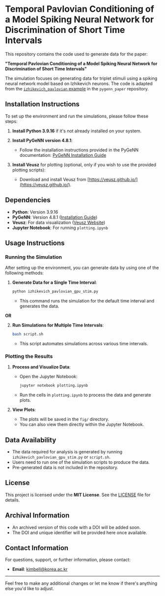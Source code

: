 # Temporal Pavlovian Conditioning of a Model Spiking Neural Network for Discrimination of Short Time Intervals

This repository contains the code used to generate data for the paper:

**"Temporal Pavlovian Conditioning of a Model Spiking Neural Network for Discrimination of Short Time Intervals"**

The simulation focuses on generating data for triplet stimuli using a spiking neural network model based on Izhikevich neurons. The code is adapted from the [`izhikevich_pavlovian` example](https://github.com/BrainsOnBoard/pygenn_paper) in the `pygenn_paper` repository.

## Installation Instructions

To set up the environment and run the simulations, please follow these steps:

1. **Install Python 3.9.16** if it's not already installed on your system.

2. **Install PyGeNN version 4.8.1**:

   - Follow the installation instructions provided in the PyGeNN documentation: [PyGeNN Installation Guide](https://genn-team.github.io/genn/documentation/4/html/d8/d99/Installation.html)

3. **Install Veusz** for plotting (optional, only if you wish to use the provided plotting scripts):

   - Download and install Veusz from [https://veusz.github.io/](https://veusz.github.io/).

## Dependencies

- **Python**: Version 3.9.16
- **PyGeNN**: Version 4.8.1 ([Installation Guide](https://genn-team.github.io/genn/documentation/4/html/d8/d99/Installation.html))
- **Veusz**: For data visualization ([Veusz Website](https://veusz.github.io/))
- **Jupyter Notebook**: For running `plotting.ipynb`

## Usage Instructions

### Running the Simulation

After setting up the environment, you can generate data by using one of the following methods:

1. **Generate Data for a Single Time Interval**:

   ```bash
   python izhikevich_pavlovian_gpu_stim.py
   ```

   - This command runs the simulation for the default time interval and generates the data.

**OR**

2. **Run Simulations for Multiple Time Intervals**:

   ```bash
   bash script.sh
   ```

   - This script automates simulations across various time intervals.

### Plotting the Results

1. **Process and Visualize Data**:

   - Open the Jupyter Notebook:

     ```bash
     jupyter notebook plotting.ipynb
     ```

   - Run the cells in `plotting.ipynb` to process the data and generate plots.

2. **View Plots**:

   - The plots will be saved in the `fig/` directory.
   - You can also view them directly within the Jupyter Notebook.

## Data Availability

- The data required for analysis is generated by running `izhikevich_pavlovian_gpu_stim.py` or `script.sh`.
- Users need to run one of the simulation scripts to produce the data.
- Pre-generated data is not included in the repository.

## License

This project is licensed under the **MIT License**. See the [LICENSE](LICENSE) file for details.

## Archival Information

- An archived version of this code with a DOI will be added soon.
- The DOI and unique identifier will be provided here once available.

## Contact Information

For questions, support, or further information, please contact:

- **Email**: [kimbell@korea.ac.kr](mailto:kimbell@korea.ac.kr)

---

Feel free to make any additional changes or let me know if there's anything else you'd like to adjust.
